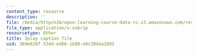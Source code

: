 ```yaml
---
content_type: resource
description: ''
file: /media/https%3A/open-learning-course-data-rc.s3.amazonaws.com/res-6-008-digital-signal-processing-spring-2011/369e628f534ded661b80e8c20daa2803_XT6o4IRTcLk.srt
file_type: application/x-subrip
resourcetype: Other
title: 3play caption file
uid: 369e628f-534d-ed66-1b80-e8c20daa2803
---
```

